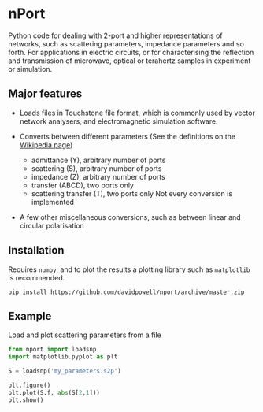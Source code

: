 # nPort

Python code for dealing with 2-port and higher representations of networks, such as scattering
parameters, impedance parameters and so forth. For applications in electric circuits,
or for characterising the reflection and transmission of microwave, optical or terahertz samples
in experiment or simulation.

## Major features

- Loads files in Touchstone file format, which is commonly used by vector network analysers,
  and electromagnetic simulation software.

- Converts between different parameters (See the definitions on the [Wikipedia page](http://en.wikipedia.org/wiki/Two-port_network))
    - admittance (Y), arbitrary number of ports
    - scattering (S), arbitrary number of ports
    - impedance (Z), arbitrary number of ports
    - transfer (ABCD), two ports only
    - scattering transfer (T), two ports only
    Not every conversion is implemented

- A few other miscellaneous conversions, such as between linear and circular polarisation
    
## Installation

Requires `numpy`, and to plot the results a plotting library such as `matplotlib` is recommended.

`pip install https://github.com/davidpowell/nport/archive/master.zip`

## Example

Load and plot scattering parameters from a file

```python
from nport import loadsnp
import matplotlib.pyplot as plt

S = loadsnp('my_parameters.s2p')

plt.figure()
plt.plot(S.f, abs(S[2,1]))
plt.show()
```


[comment]: <> (markdown_py -x markdown.extensions.fenced_code < README.md > README.html)

